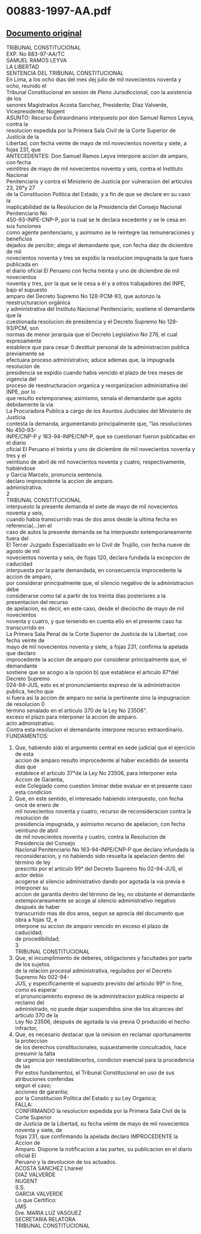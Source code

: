 
00883-1997-AA.pdf
=================
  
[Documento original](https://tc.gob.pe/jurisprudencia/1998/00883-1997-AA.pdf)  
---  
TRIBUNAL CONSTITUCIONAL  
EXP. No 883-97-AA/TC  
SAMUEL RAMOS LEYVA  
LA LIBERTAD  
SENTENCIA DEL TRIBUNAL CONSTITUCIONAL  
En Lima, a los ocho dias del mes dej julio de mil novecientos noventa y ocho, reunido el  
Tribunal Constitucional en sesion de Pleno Jurisdiccional, con la asistencia de los  
senores Magistrados Acosta Sanchez, Presidente; Diaz Valverde, Vicepresidente; Nugent  
ASUNTO: Recurso Extraordinario interpuesto por don Samuel Ramos Leyva, contra la  
resolucion expedida por la Primera Sala Civil de la Corte Superior de Justicia de la  
Libertad, con fecha veinte de mayo de mil novecientos noventa y siete, a fojas 231, que  
ANTECEDENTES: Don Samuel Ramos Leyva interpone accion de amparo, con fecha  
veintitres de mayo de mil novecientos noventa y seis, contra el Instituto Nacional  
Penitenciario y contra el Ministerio de Justicia por vulneracion del articulos 23, 26°y 27  
de la Constitucion Politica del Estado, y a fin de que se declare en su caso la  
inaplicabilidad de la Resolucion de la Presidencia del Consejo Nacional Penitenciario No  
450-93-INPE-CNP-P, por la cual se le declara excedente y se le cesa en sus funciones  
como agente penitenciario, y asimismo se le reintegre las remuneraciones y beneficios  
dejados de percibir; alega el demandante que, con fecha diez de diciembre de mil  
novecientos noventa y tres se expidio la resolucion impugnada la que fuera publicada en  
el diario oficial El Peruano con fecha treinta y uno de diciembre de mil novecientos  
noventa y tres, por la que se le cesa a él y a otros trabajadores del INPE, bajo el supuesto  
amparo del Decreto Supremo No 128-PCM-93, que autorizo la reestructuracion orgânica  
y administrativa del Instituto Nacional Penitenciario; sostiene el demandante que la  
cuestionada resolucion de presidencia y el Decreto Supremo No 128-93/PCM, son  
normas de menor jerarquia que el Decreto Legislativo No 276, el cual expresamente  
establece que para cesar 0 destituir personal de la administracion publica previamente se  
efectuara proceso administrativo; aduce ademas que, la impugnada resolucion de  
presidencia se expidio cuando habia vencido el plazo de tres meses de vigencia del  
proceso de reestructuracion organica y reorganizacion administrativa del INPE, por lo  
que resulto extemporanea; asimismo, senala el demandante que agoto debidamente la via  
La Procuradora Publica a cargo de los Asuntos Judiciales del Ministerio de Justicia  
contesta la demanda, argumentando principalmente que, "las resoluciones No 450-93-  
INPE/CNP-P y 163-94-INPE/CNP-P, que se cuestionan fueron publicadas en el diario  
oficial El Peruano el treinta y uno de diciembre de mil novecientos noventa y tres y el  
veintiuno de abril de mil novecientos noventa y cuatro, respectivamente, habiéndose  
y Garcia Marcelo, pronuncia sentencia.  
declaro improcedente la accion de amparo.  
administrativa.  
2  
TRIBUNAL CONSTITUCIONAL  
interpuesto la presente demanda el siete de mayo de mil novecientos noventa y seis,  
cuando habia transcurrido mas de dos anos desde la ultima fecha en referencia(...)en el  
caso de autos la presente demanda se ha interpuesto extemporaneamente fuera del  
El Tercer Juzgado Especializado en lo Civil de Trujillo, con fecha nueve de agosto de mil  
novecientos noventa y seis, de fojas 120, declara fundada la excepcion de caducidad  
interpuesta por la parte demandada, en consecuencia improcedente la accion de amparo,  
por considerar principalmente que, el silencio negativo de la administracion debe  
considerarse como tal a partir de los treinta dias posteriores a la presentacion del recurso  
de apelacion, es decir, en este caso, desde el dieciocho de mayo de mil novecientos  
noventa y cuatro, y que teniendo en cuenta ello en el presente caso ha transcurrido en  
La Primera Sala Penal de la Corte Superior de Justicia de la Libertad, con fecha veinte de  
mayo de mil novecientos noventa y siete, a fojas 231, confirma la apelada que declaro  
improcedente la accion de amparo por considerar principalmente que, el demandante  
sostiene que se acogio a la opcion b) que establece el articulo 87°del Decreto Supremo  
024-94-JUS, esto es el pronunciamiento expreso de la administracion publica, hecho que  
si fuera asi la accion de amparo no seria la pertinente sino la impugnacion de resolucion 0  
término senalado en el articulo 370 de la Ley No 23506".  
exceso el plazo para interponer la accion de amparo.  
acto administrativo.  
Contra esta resolucion el demandante interpone recurso extraordinario.  
FUNDAMENTOS:  
1. Que, habiendo sido el argumento central en sede judicial que el ejercicio de esta  
accion de amparo resulto improcedente al haber excedido de sesenta dias que  
establece el articulo 37°de la Ley No 23506, para interponer esta Accion de Garantia,  
este Colegiado como cuestion liminar debe evaluar en el presente caso esta condicion  
2. Que, en este sentido, el interesado habiendo interpuesto, con fecha once de enero de  
mil novecientos noventa y cuatro, recurso de reconsideracion contra la resolucion de  
presidencia impugnada, y asimismo recurso de apelacion, con fecha veintiuno de abril  
de mil novecientos noventa y cuatro, contra la Resolucion de Presidencia del Consejo  
Nacional Penitenciario No 163-94-INPE/CNP-P que declaro infundada la  
reconsideracion, y no habiendo sido resuelta la apelacion dentro del término de ley  
prescrito por el articulo 99° del Decreto Supremo No 02-94-JUS, el actor debio  
acogerse al silencio administrativo dando por agotada la via previa e interponer su  
accion de garantia dentro del término de ley, no obstante el demandante  
extemporaneamente se acoge al silencio administrativo negativo después de haber  
transcurrido mas de dos anos, segun se aprecia del documento que obra a fojas 12, e  
interpone su accion de amparo vencido en exceso el plazo de caducidad;  
de procedibilidad;  
3  
TRIBUNAL CONSTITUCIONAL  
3. Que, el incumplimiento de deberes, obligaciones y facultades por parte de los sujetos  
de la relacion procesal administrativa, regulados por el Decreto Supremo No 002-94-  
JUS, y especificamente el supuesto previsto del articulo 99° in fine, como es esperar  
el pronunciamiento expreso de la administracion publica respecto al reclamo del  
administrado, no puede dejar suspendidos sine die los alcances del articulo 370 de la  
Ley No 23506, después de agotada la via previa O producido el hecho infractor,  
4. Que, es necesario destacar que la omision en reclamar oportunamente la proteccion  
de los derechos constitucionales, supuestamente conculcados, hace presumir la falta  
de urgencia por reestablecerlos, condicion esencial para la procedencia de las  
Por estos fundamentos, el Tribunal Constitucional en uso de sus atribuciones conferidas  
segun el caso;  
acciones de garantia;  
por la Constitucion Politica del Estado y su Ley Organica;  
FALLA:  
CONFIRMANDO la resolucion expedida por la Primera Sala Civil de la Corte Superior  
de Justicia de la Libertad, su fecha veinte de mayo de mil novecientos noventa y siete, de  
fojas 231, que confirmando la apelada declaro IMPROCEDENTE la Accion de  
Amparo. Dispone la notificacion a las partes, su publicacion en el diario oficial El  
Peruano y la devolucion de los actuados.  
ACOSTA SANCHEZ Lhareel  
DIAZ VALVERDE  
NUGENT  
S.S.  
GARCIA VALVERDE  
Lo que Certifico:  
JMS  
Dre. MARIA LUZ VASOUEZ  
SECRETARIA RELATORA  
TRIBUNAL CONSTITUCIONAL